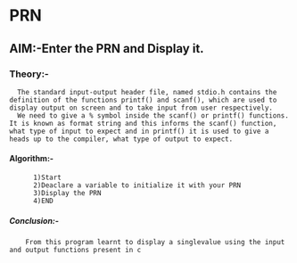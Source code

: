 # PRN
## AIM:-Enter the PRN and Display it.
### Theory:-
      The standard input-output header file, named stdio.h contains the definition of the functions printf() and scanf(), which are used to display output on screen and to take input from user respectively.
      We need to give a % symbol inside the scanf() or printf() functions. It is known as format string and this informs the scanf() function, what type of input to expect and in printf() it is used to give a heads up to the compiler, what type of output to expect.
#### Algorithm:-
          1)Start
          2)Deaclare a variable to initialize it with your PRN
          3)Display the PRN
          4)END
##### Conclusion:-
        From this program learnt to display a singlevalue using the input and output functions present in c 
